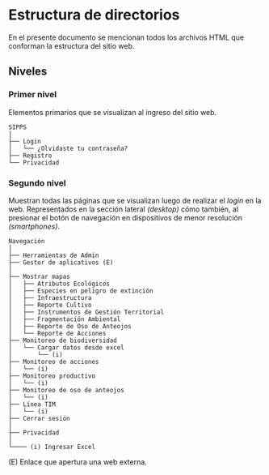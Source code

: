 # Estructura de directorios

En el presente documento se mencionan todos los archivos HTML que conforman la estructura del sitio web.

## Niveles

### Primer nivel

Elementos primarios que se visualizan al ingreso del sitio web.

```.
SIPPS
│
├── Login
│   └── ¿Olvidaste tu contraseña?
├── Registro
└── Privacidad
```

### Segundo nivel

Muestran todas las páginas que se visualizan luego de realizar el _login_ en la web.
Representados en la sección lateral _(desktop)_ cómo también, al presionar el botón de navegación en dispositivos de menor resolución _(smartphones)_.

```.
Navegación
│
├── Herramientas de Admin
├── Gestor de aplicativos (E)
│
├── Mostrar mapas
│   ├── Atributos Ecológicos
│   ├── Especies en peligro de extinción
│   ├── Infraestructura
│   ├── Reporte Cultivo
│   ├── Instrumentos de Gestión Territorial
│   ├── Fragmentación Ambiental
│   ├── Reporte de Oso de Anteojos
│   └── Reporte de Acciones
├── Monitoreo de biodiversidad
│   └── Cargar datos desde excel
│       └── (i)
├── Monitoreo de acciones
│   └── (i)
├── Monitoreo productivo
│   └── (i)
├── Monitoreo de oso de anteojos
│   └── (i)
├── Línea TIM
│   └── (i)
├── Cerrar sesión
│
├── Privacidad
│
└──── (i) Ingresar Excel
```

(E) Enlace que apertura una web externa.
